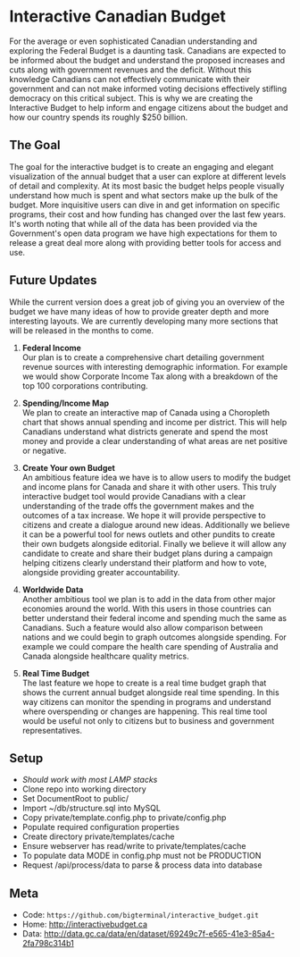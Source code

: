Interactive Canadian Budget
===========================

For the average or even sophisticated Canadian understanding and exploring the Federal Budget is a daunting task. Canadians are expected to be informed about the budget and understand the proposed increases and cuts along with government revenues and the deficit. Without this knowledge Canadians can not effectively communicate with their government and can not make informed voting decisions effectively stifling democracy on this critical subject. This is why we are creating the Interactive Budget to help inform and engage citizens about the budget and how our country spends its roughly $250 billion.

The Goal
--------

The goal for the interactive budget is to create an engaging and elegant visualization of the annual budget that a user can explore at different levels of detail and complexity. At its most basic the budget helps people visually understand how much is spent and what sectors make up the bulk of the budget. More inquisitive users can dive in and get information on specific programs, their cost and how funding has changed over the last few years. It&#39;s worth noting that while all of the data has been provided via the Government's open data program we have high expectations for them to release a great deal more along with providing better tools for access and use.

Future Updates
--------------

While the current version does a great job of giving you an overview of the budget we have many ideas of how to provide greater depth and more interesting layouts. We are currently developing many more sections that will be released in the months to come.

1. <b>Federal Income</b><br>
Our plan is to create a comprehensive chart detailing government revenue sources with interesting demographic information. For example we would show Corporate Income Tax along with a breakdown of the top 100 corporations contributing.

2. <b>Spending/Income Map</b><br>
We plan to create an interactive map of Canada using a Choropleth chart that shows annual spending and income per district. This will help Canadians understand what districts generate and spend the most money and provide a clear understanding of what areas are net positive or negative.

3. <b>Create Your own Budget</b><br>
An ambitious feature idea we have is to allow users to modify the budget and income plans for Canada and share it with other users. This truly interactive budget tool would provide Canadians with a clear understanding of the trade offs the government makes and the outcomes of a tax increase. We hope it will provide perspective to citizens and create a dialogue around new ideas. Additionally we believe it can be a powerful tool for news outlets and other pundits to create their own budgets alongside editorial. Finally  we believe it will allow any candidate to create and share their budget plans during a campaign helping citizens clearly understand their platform and how to vote, alongside providing greater accountability.

4. <b>Worldwide Data</b><br>
Another ambitious tool we plan is to add in the data from other major economies around the world. With this users in those countries can better understand their federal income and spending much the same as Canadians. Such a feature would also allow comparison between nations and we could begin to graph outcomes alongside spending. For example we could compare the health care spending of Australia and Canada alongside healthcare quality metrics.

5. <b>Real Time Budget</b><br>
The last feature we hope to create is a real time budget graph that shows the current annual budget alongside real time spending. In this way citizens can monitor the spending in programs and understand where overspending or changes are happening. This real time tool would be useful not only to citizens but to business and government representatives.

Setup
-----

* <i>Should work with most LAMP stacks</i>
* Clone repo into working directory
* Set DocumentRoot to public/
* Import ~/db/structure.sql into MySQL
* Copy private/template.config.php to private/config.php
* Populate required configuration properties
* Create directory private/templates/cache
* Ensure webserver has read/write to private/templates/cache
* To populate data MODE in config.php must not be PRODUCTION
* Request /api/process/data to parse & process data into database

Meta
----

* Code: `https://github.com/bigterminal/interactive_budget.git`
* Home: <http://interactivebudget.ca>
* Data: <http://data.gc.ca/data/en/dataset/69249c7f-e565-41e3-85a4-2fa798c314b1>